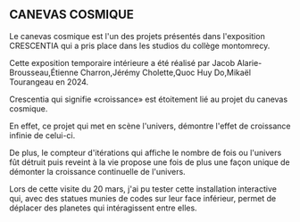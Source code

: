 ## CANEVAS COSMIQUE

Le canevas cosmique est l'un des projets présentés dans l'exposition CRESCENTIA qui a pris place dans les studios du collège montomrecy.

Cette exposition temporaire intérieure a été réalisé par Jacob Alarie-Brousseau,Étienne Charron,Jérémy Cholette,Quoc Huy Do,Mikaël Tourangeau en 2024.

Crescentia qui signifie «croissance» est étoitement lié au projet du canevas cosmique. 

En effet, ce projet qui met en scène l'univers, démontre l'effet de croissance infinie de celui-ci.

De plus, le compteur d'itérations qui affiche le nombre de fois ou l'univers fût détruit puis reveint à la vie propose une fois de plus une façon unique de démonter la croissance continuelle de l'univers.

Lors de cette visite du 20 mars, j'ai pu tester cette installation interactive qui, avec des statues munies de codes sur leur face inférieur, permet de déplacer des planetes qui intéragissent entre elles.


